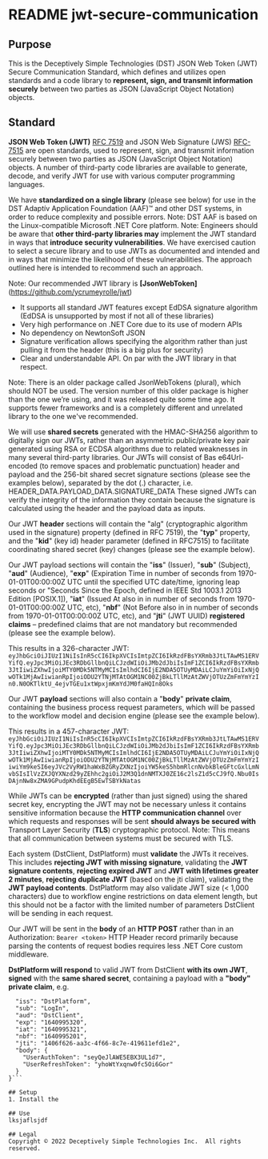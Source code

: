 # README jwt-secure-communication

## Purpose
This is the Deceptively Simple Technologies (DST) JSON Web Token (JWT) Secure Communication Standard, which defines and utilizes open standards and a code library to **represent, sign, and transmit information securely** between two parties as JSON (JavaScript Object Notation) objects.

## Standard
**JSON Web Token (JWT)** [RFC 7519](https://www.rfc-editor.org/rfc/rfc7519) and JSON Web Signature (JWS) [RFC-7515](https://www.rfc-editor.org/rfc/rfc7515) are open standards, used to represent, sign, and transmit information securely between two parties as JSON (JavaScript Object Notation) objects. A number of third-party code libraries are available to generate, decode, and verify JWT for use with various computer programming languages.

We have **standardized on a single library** (please see below) for use in the DST Adaptív Application Foundation (AAF)™ and other DST systems, in order to reduce complexity and possible errors. Note: DST AAF is based on the Linux-compatible Microsoft .NET Core platform. Note: Engineers should be aware that **other third-party libraries may** implement the JWT standard in ways that **introduce security vulnerabilities**. We have exercised caution to select a secure library and to use JWTs as documented and intended and in ways that minimize the likelihood of these vulnerabilities. The approach outlined here is intended to recommend such an approach.

Note: Our recommended JWT library is **[JsonWebToken]**(https://github.com/ycrumeyrolle/jwt)

* It supports all standard JWT features except EdDSA signature algorithm (EdDSA is unsupported by most if not all of these libraries)
* Very high performance on .NET Core due to its use of modern APIs
* No dependency on NewtonSoft JSON
* Signature verification allows specifying the algorithm rather than just pulling it from the header (this is a big plus for security)
* Clear and understandable API. On par with the JWT library in that respect.

Note: There is an older package called JsonWebTokens (plural), which should NOT be used. The version number of this older package is higher than the one we’re using, and it was released quite some time ago. It supports fewer frameworks and is a completely different and unrelated library to the one we've recommended.

We will use **shared secrets** generated with the HMAC-SHA256 algorithm to digitally sign our JWTs, rather than an asymmetric public/private key pair generated using RSA or ECDSA algorithms due to related weaknesses in many several third-party libraries. Our JWTs will consist of Bas e64Url-encoded (to remove spaces and problematic punctuation) header and payload and the 256-bit shared secret signature sections (please see the examples below), separated by the dot (.) character, i.e. HEADER_DATA.PAYLOAD_DATA.SIGNATURE_DATA These signed JWTs can verify the integrity of the information they contain because the signature is calculated using the header and the payload data as inputs.

Our JWT **header** sections will contain the "alg" (cryptographic algorithm used in the signature) property (defined in RFC 7519), the "**typ**" property, and the "**kid**" (key id) header parameter (defined in RFC7515) to facilitate coordinating shared secret (key) changes (please see the example below).

Our JWT payload sections will contain the "**iss**" (Issuer), "**sub**" (Subject), "**aud**" (Audience), "**exp**" (Expiration Time in number of seconds from 1970-01-01T00:00:00Z UTC until the specified UTC date/time, ignoring leap seconds or "Seconds Since the Epoch, defined in IEEE Std 1003.1 2013 Edition [POSIX.1]), "**iat**" (Issued At also in in number of seconds from 1970-01-01T00:00:00Z UTC, etc), "**nbf**" (Not Before also in in number of seconds from 1970-01-01T00:00:00Z UTC, etc), and "**jti**" (JWT UUID) **registered claims** – predefined claims that are not mandatory but recommended (please see the example below).

This results in a 326-character JWT: ```eyJhbGciOiJIUzI1NiIsInR5cCI6IkpXVCIsImtpZCI6IkRzdFBsYXRmb3JtLTAwMS1ERVYifQ.eyJpc3MiOiJEc3RDbGllbnQiLCJzdWIiOiJMb2dJbiIsImF1ZCI6IkRzdFBsYXRmb3JtIiwiZXhwIjoiMTY0MDk5NTMyMCIsImlhdCI6IjE2NDA5OTUyMDAiLCJuYmYiOiIxNjQwOTk1MjAwIiwianRpIjoiODU2YTNjMTAtOGM1NC00ZjBkLTllMzAtZWVjOTUzZmFmYmYzIn0.N0OKTlktU_4ejvTGEu1xtWpxjmKmYdJM0faHQIn8Oks```

Our JWT **payload** sections will also contain a "**body**" **private claim**, containing the business process request parameters, which will be passed to the workflow model and decision engine (please see the example below).

This results in a 457-character JWT: ```eyJhbGciOiJIUzI1NiIsInR5cCI6IkpXVCIsImtpZCI6IkRzdFBsYXRmb3JtLTAwMS1ERVYifQ.eyJpc3MiOiJEc3RDbGllbnQiLCJzdWIiOiJMb2dJbiIsImF1ZCI6IkRzdFBsYXRmb3JtIiwiZXhwIjoiMTY0MDk5NTMyMCIsImlhdCI6IjE2NDA5OTUyMDAiLCJuYmYiOiIxNjQwOTk1MjAwIiwianRpIjoiODU2YTNjMTAtOGM1NC00ZjBkLTllMzAtZWVjOTUzZmFmYmYzIiwiYm9keSI6eyJVc2VyRW1haWxBZGRyZXNzIjoiYW5keS5hbmRlcnNvbkBleGFtcGxlLmNvbSIsIlVzZXJQYXNzd29yZEhhc2giOiJ2M3Q1dnNMTXJ0ZE16c2lsZ1d5cCJ9fQ.Nbu0IsDAjnNw8xZMA9GPudpKhdEEgB5EwTSBYkNatas```

While JWTs can be **encrypted** (rather than just signed) using the shared secret key, encrypting the JWT may not be necessary unless it contains sensitive information because the **HTTP communication channel** over which requests and responses will be sent **should always be secured with** Transport Layer Security (**TLS**) cryptographic protocol. Note: This means that all communication between systems must be secured with TLS.

Each system (DstClient, DstPlatform) must **validate** the JWTs it receives. This includes **rejecting JWT with missing signature**, validating the **JWT signature contents**, **rejecting expired JWT** and **JWT with lifetimes greater 2 minutes**, **rejecting duplicate JWT** (based on the jti claim), validating the **JWT payload contents**. DstPlatform may also validate JWT size (< 1,000 characters) due to workflow engine restrictions on data element length, but this should not be a factor with the limited number of parameters DstClient will be sending in each request.
      
Our JWT will be sent in the **body** of an **HTTP POST** rather than in an Authorization: ```Bearer <token>``` HTTP Header record primarily because parsing the contents of request bodies requires less .NET Core custom middleware.

**DstPlatform will respond** to valid JWT from DstClient **with its own JWT**, **signed** with the **same shared secret**, containing a payload with a **"body" private claim**, e.g.

```{
  "iss": "DstPlatform",
  "sub": "LogIn",
  "aud": "DstClient",
  "exp": "1640995320",
  "iat": "1640995321",
  "nbf": "1640995201",
  "jti": "1406f626-aa3c-4f66-8c7e-419611efd1e2",
  "body": {
    "UserAuthToken": "seyQeJlAWE5EBX3UL1d7",
    "UserRefreshToken": "yhoWtYxqnw0fc5Oi6Gor"
  }
}```

## Setup
1. Install the 

## Use
lksjaflsjdf

## Legal
Copyright © 2022 Deceptively Simple Technologies Inc.  All rights reserved.
